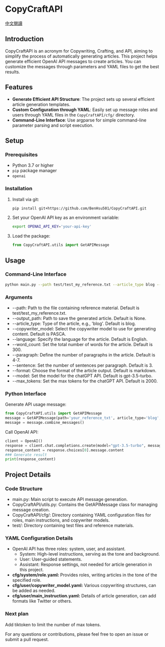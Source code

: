 # CopyCraftAPI
[中文閱讀](docs/README_ZH.md)
## Introduction

CopyCraftAPI is an acronym for Copywriting, Crafting, and API, aiming to simplify the process of automatically generating articles. This project helps generate efficient OpenAI API messages to create articles. You can customize the messages through parameters and YAML files to get the best results.

## Features

- **Generate Efficient API Structure**: The project sets up several efficient article generation templates.
- **Custom Configuration through YAML**: Easily set up message roles and users through YAML files in the `CopyCraftAPI/cfg/` directory.
- **Command-Line Interface**: Use argparse for simple command-line parameter parsing and script execution.

## Setup

### Prerequisites

- Python 3.7 or higher
- `pip` package manager
- `openai`

### Installation

1. Install via git:
    ```sh
    pip install git+https://github.com/BenHsu501/CopyCraftAPI.git
    ```

2. Set your OpenAI API key as an environment variable:
    ```sh
    export OPENAI_API_KEY='your-api-key'
    ```

3. Load the package:
    ```py
    from CopyCraftAPI.utils import GetAPIMessage
    ```

## Usage

### Command-Line Interface

```sh
python main.py --path test/test_my_reference.txt --article_type blog --role 'Angel investor' --output_path output.txt
```
### Arguments
- --path: Path to the file containing reference material. Default is test/test_my_reference.txt.
- --output_path: Path to save the generated article. Default is None.
- --article_type: Type of the article, e.g., 'blog'. Default is blog.
- --copywriter_model: Select the copywriter model to use for generating content. Default is PASCA.
- --language: Specify the language for the article. Default is English.
- --word_count: Set the total number of words for the article. Default is 300.
- --paragraph: Define the number of paragraphs in the article. Default is 4-7.
- --sentence: Set the number of sentences per paragraph. Default is 3.
- --format: Choose the format of the article output. Default is markdown.
- --model: Set the model for the chatGPT API. Default is gpt-3.5-turbo.
- --max_tokens: Set the max tokens for the chatGPT API. Default is 2000.

### Python Interface
Generate API usage message:
```py
from CopyCraftAPI.utils import GetAPIMessage
message = GetAPIMessage(path='your_reference_txt', article_type='blog', role='Angel investor')
message = message.combine_messages()
```

Call OpenAI API:
```py
client = OpenAI()
response = client.chat.completions.create(model="gpt-3.5-turbo", messages=message, max_tokens=2000)
response_content = response.choices[0].message.content
### Generate result
print(response_content)
```

## Project Details

### Code Structure
- main.py: Main script to execute API message generation.
- CopyCraftAPI/utils.py: Contains the GetAPIMessage class for managing message creation.
- CopyCraftAPI/cfg/: Directory containing YAML configuration files for roles, main instructions, and copywriter models.
- test/: Directory containing test files and reference materials.

### YAML Configuration Details
- OpenAI API has three roles: system, user, and assistant.
    -  System: High-level instructions, serving as the tone and background.
    - User: User-guided statements.
    - Assistant: Response settings, not needed for article generation in this project.
- **cfg/system/role.yaml:** Provides roles, writing articles in the tone of the specified role.
- **cfg/user/copywriter_model.yaml:** Various copywriting structures, can be added as needed.
- **cfg/user/main_instruction.yaml:** Details of article generation, can add formats like Twitter or others.

### Next plan
Add tiktoken to limit the number of max tokens.

For any questions or contributions, please feel free to open an issue or submit a pull request.
